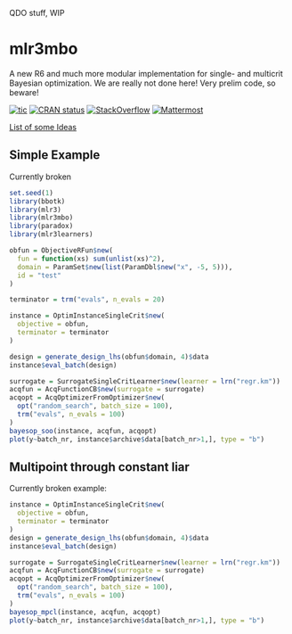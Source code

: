 QDO stuff, WIP

# mlr3mbo

A new R6 and much more modular implementation for single- and multicrit
Bayesian optimization. We are really not done here! Very prelim code, so
beware!

<!-- badges: start -->

[![tic](https://github.com/mlr-org/mlr3mbo/workflows/tic/badge.svg?branch=main)](https://github.com/mlr-org/mlr3mbo/actions)
[![CRAN
status](https://www.r-pkg.org/badges/version/mlr3mbo)](https://cran.r-project.org/package=mlr3mbo)
[![StackOverflow](https://img.shields.io/badge/stackoverflow-mlr3-orange.svg)](https://stackoverflow.com/questions/tagged/mlr3)
[![Mattermost](https://img.shields.io/badge/chat-mattermost-orange.svg)](https://lmmisld-lmu-stats-slds.srv.mwn.de/mlr_invite/)
<!-- badges: end -->

[List of some
Ideas](https://github.com/mb706/okmbo/tree/master/todo-files)

## Simple Example

Currently broken

``` r
set.seed(1)
library(bbotk)
library(mlr3)
library(mlr3mbo)
library(paradox)
library(mlr3learners)

obfun = ObjectiveRFun$new(
  fun = function(xs) sum(unlist(xs)^2),
  domain = ParamSet$new(list(ParamDbl$new("x", -5, 5))),
  id = "test"
)

terminator = trm("evals", n_evals = 20)

instance = OptimInstanceSingleCrit$new(
  objective = obfun,
  terminator = terminator
)

design = generate_design_lhs(obfun$domain, 4)$data
instance$eval_batch(design)

surrogate = SurrogateSingleCritLearner$new(learner = lrn("regr.km"))
acqfun = AcqFunctionCB$new(surrogate = surrogate)
acqopt = AcqOptimizerFromOptimizer$new(
  opt("random_search", batch_size = 100),
  trm("evals", n_evals = 100)
)
bayesop_soo(instance, acqfun, acqopt)
plot(y~batch_nr, instance$archive$data[batch_nr>1,], type = "b")
```

## Multipoint through constant liar

Currently broken example:

``` r
instance = OptimInstanceSingleCrit$new(
  objective = obfun,
  terminator = terminator
)
design = generate_design_lhs(obfun$domain, 4)$data
instance$eval_batch(design)

surrogate = SurrogateSingleCritLearner$new(learner = lrn("regr.km"))
acqfun = AcqFunctionCB$new(surrogate = surrogate)
acqopt = AcqOptimizerFromOptimizer$new(
  opt("random_search", batch_size = 100),
  trm("evals", n_evals = 100)
)
bayesop_mpcl(instance, acqfun, acqopt)
plot(y~batch_nr, instance$archive$data[batch_nr>1,], type = "b")
```
